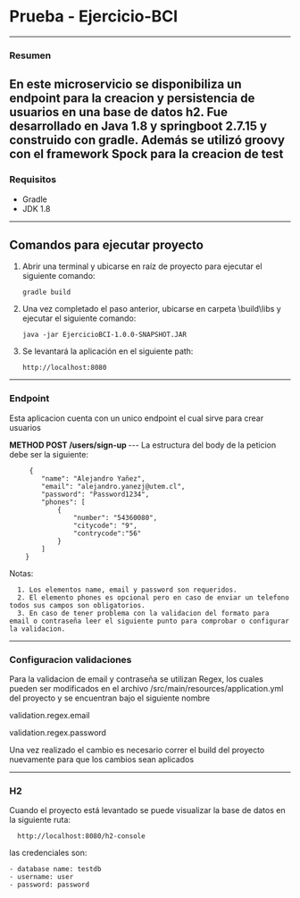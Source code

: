 # Prueba - Ejercicio-BCI

---

### Resumen
En este microservicio se disponibiliza un endpoint para la creacion y persistencia de usuarios en una base de datos h2.
Fue desarrollado en Java 1.8 y springboot 2.7.15 y construido con gradle. 
Además se utilizó groovy con el framework Spock para la creacion de test
---

### Requisitos
- Gradle
- JDK 1.8

---

## Comandos para ejecutar proyecto
1. Abrir una terminal y ubicarse en raíz de proyecto para ejecutar el siguiente comando:


       gradle build

2. Una vez completado el paso anterior, ubicarse en carpeta \build\libs y ejecutar el siguiente comando:


       java -jar EjercicioBCI-1.0.0-SNAPSHOT.JAR

3. Se levantará la aplicación en el siguiente path:


       http://localhost:8080

---

### Endpoint

Esta aplicacion cuenta con un unico endpoint el cual sirve para crear usuarios

<b>  METHOD POST /users/sign-up </b>
    ---
    La estructura del body de la peticion debe ser la siguiente:

         {
            "name": "Alejandro Yañez",
            "email": "alejandro.yanezj@utem.cl",
            "password": "Password1234",
            "phones": [
                {
                    "number": "54360080",
                    "citycode": "9",
                    "contrycode":"56"
                }
            ]
        }

   Notas:
 
      1. Los elementos name, email y password son requeridos.
      2. El elemento phones es opcional pero en caso de enviar un telefono todos sus campos son obligatorios.
      3. En caso de tener problema con la validacion del formato para email o contraseña leer el siguiente punto para comprobar o configurar la validacion.
---

### Configuracion validaciones
Para la validacion de email y contraseña se utilizan Regex, los cuales pueden ser modificados en el archivo
/src/main/resources/application.yml del proyecto y se encuentran bajo el siguiente nombre

validation.regex.email

validation.regex.password

Una vez realizado el cambio es necesario correr el build del proyecto nuevamente para que los cambios sean aplicados



---

### H2
Cuando el proyecto está levantado se puede visualizar la base de datos en la siguiente ruta:


      http://localhost:8080/h2-console


las credenciales son:

    - database name: testdb
    - username: user
    - password: password